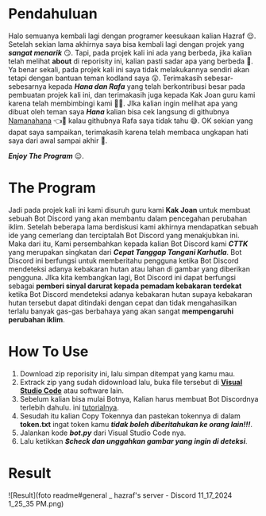 # Pendahuluan 
Halo semuanya kembali lagi dengan programer keesukaan kalian Hazraf 😌. Setelah sekian lama akhirnya saya bisa kembali lagi dengan projek yang ***sangat menarik*** 😏. Tapi, pada projek kali ini ada yang berbeda, jika kalian telah melihat **about** di reporisity ini, kalian pasti sadar apa yang berbeda 👀. Ya benar sekali, pada projek kali ini saya tidak melakukannya sendiri akan tetapi dengan bantuan teman kodland saya 😲. Terimakasih sebesar-sebesarnya kepada ***Hana dan Rafa*** yang telah berkontribusi  besar pada pembuatan projek kali ini, dan terimakasih juga kepada Kak Joan guru kami karena telah membimbingi kami 👏🙏. JIka kalian ingin melihat apa yang dibuat oleh teman saya ***Hana*** kalian bisa cek langsung di githubnya [Namanahana](https://github.com/Namanahana) 👈👀 kalau githubnya Rafa saya tidak tahu 😅. OK sekian yang dapat saya sampaikan, terimakasih karena telah membaca ungkapan hati saya dari awal sampai akhir 🙏.

***Enjoy The Program*** 😉.

# The Program
Jadi pada projek kali ini kami disuruh guru kami **Kak Joan** untuk membuat sebuah Bot Discord yang akan membantu dalam pencegahan perubahan iklim. Setelah beberapa lama berdiskusi kami akhirnya mendapatkan sebuah ide yang cemerlang dan terciptalah Bot Discord yang menakjubkan ini. Maka dari itu, Kami persembahkan kepada kalian Bot Discord kami ***CTTK*** yang merupakan singkatan dari ***Cepat Tanggap Tangani Karhutla***. Bot Discord ini berfungsi untuk memberitahu pengguna ketika Bot Discord mendeteksi adanya kebakaran hutan atau lahan di gambar yang diberikan pengguna. JIka kita kembangkan lagi, Bot Discord ini dapat berfungsi sebagai **pemberi sinyal darurat kepada pemadam kebakaran terdekat** ketika Bot Discord mendeteksi adanya kebakaran hutan supaya kebakaran hutan tersebut dapat ditindaki dengan cepat dan tidak mengahasilkan terlalu banyak gas-gas berbahaya yang akan sangat **mempengaruhi perubahan iklim**.

# How To Use
1. Download zip reporisity ini, lalu simpan ditempat yang kamu mau.
2. Extrack zip yang sudah didownload lalu, buka file tersebut di [**Visual Studio Code**](https://code.visualstudio.com/Download) atau software lain.
3. Sebelum kalian bisa mulai Botnya, Kalian harus membuat Bot Discordnya terlebih dahulu. ini [tutorialnya](https://id.wikihow.com/Membuat-Bot-pada-Discord).
4. Sesudah itu kalian Copy Tokennya dan pastekan tokennya di dalam **token.txt** ingat token kamu ***tidak boleh diberitahukan ke orang lain!!!***.
5. Jalankan kode ***bot.py*** dari Visual Studio Code nya.
6. Lalu ketikkan ***$check dan unggahkan gambar yang ingin di deteksi***.

# Result
![Result](foto readme\#general _ hazraf's server - Discord 11_17_2024 1_25_35 PM.png)
